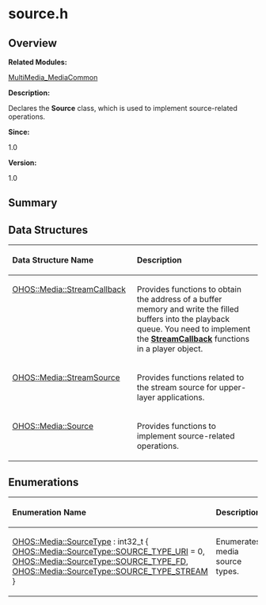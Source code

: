 # source.h<a name="ZH-CN_TOPIC_0000001055678072"></a>

## **Overview**<a name="section1166002983093527"></a>

**Related Modules:**

[MultiMedia\_MediaCommon](MultiMedia_MediaCommon.md)

**Description:**

Declares the  **Source**  class, which is used to implement source-related operations. 

**Since:**

1.0

**Version:**

1.0

## **Summary**<a name="section575785260093527"></a>

## Data Structures<a name="nested-classes"></a>

<a name="table506336857093527"></a>
<table><thead align="left"><tr id="row1597018083093527"><th class="cellrowborder" valign="top" width="50%" id="mcps1.1.3.1.1"><p id="p445776319093527"><a name="p445776319093527"></a><a name="p445776319093527"></a>Data Structure Name</p>
</th>
<th class="cellrowborder" valign="top" width="50%" id="mcps1.1.3.1.2"><p id="p443033099093527"><a name="p443033099093527"></a><a name="p443033099093527"></a>Description</p>
</th>
</tr>
</thead>
<tbody><tr id="row1836265077093527"><td class="cellrowborder" valign="top" width="50%" headers="mcps1.1.3.1.1 "><p id="p1282352419093527"><a name="p1282352419093527"></a><a name="p1282352419093527"></a><a href="OHOS-Media-StreamCallback.md">OHOS::Media::StreamCallback</a></p>
</td>
<td class="cellrowborder" valign="top" width="50%" headers="mcps1.1.3.1.2 "><p id="p647913880093527"><a name="p647913880093527"></a><a name="p647913880093527"></a>Provides functions to obtain the address of a buffer memory and write the filled buffers into the playback queue. You need to implement the <strong id="b1994133423093527"><a name="b1994133423093527"></a><a name="b1994133423093527"></a><a href="OHOS-Media-StreamCallback.md">StreamCallback</a></strong> functions in a player object. </p>
</td>
</tr>
<tr id="row1546647718093527"><td class="cellrowborder" valign="top" width="50%" headers="mcps1.1.3.1.1 "><p id="p806409482093527"><a name="p806409482093527"></a><a name="p806409482093527"></a><a href="OHOS-Media-StreamSource.md">OHOS::Media::StreamSource</a></p>
</td>
<td class="cellrowborder" valign="top" width="50%" headers="mcps1.1.3.1.2 "><p id="p1092085429093527"><a name="p1092085429093527"></a><a name="p1092085429093527"></a>Provides functions related to the stream source for upper-layer applications. </p>
</td>
</tr>
<tr id="row731707142093527"><td class="cellrowborder" valign="top" width="50%" headers="mcps1.1.3.1.1 "><p id="p1817093640093527"><a name="p1817093640093527"></a><a name="p1817093640093527"></a><a href="OHOS-Media-Source.md">OHOS::Media::Source</a></p>
</td>
<td class="cellrowborder" valign="top" width="50%" headers="mcps1.1.3.1.2 "><p id="p1413986596093527"><a name="p1413986596093527"></a><a name="p1413986596093527"></a>Provides functions to implement source-related operations. </p>
</td>
</tr>
</tbody>
</table>

## Enumerations<a name="enum-members"></a>

<a name="table242914013093527"></a>
<table><thead align="left"><tr id="row764350416093527"><th class="cellrowborder" valign="top" width="50%" id="mcps1.1.3.1.1"><p id="p1088246854093527"><a name="p1088246854093527"></a><a name="p1088246854093527"></a>Enumeration Name</p>
</th>
<th class="cellrowborder" valign="top" width="50%" id="mcps1.1.3.1.2"><p id="p789096477093527"><a name="p789096477093527"></a><a name="p789096477093527"></a>Description</p>
</th>
</tr>
</thead>
<tbody><tr id="row1942321663093527"><td class="cellrowborder" valign="top" width="50%" headers="mcps1.1.3.1.1 "><p id="p1910821246093527"><a name="p1910821246093527"></a><a name="p1910821246093527"></a><a href="MultiMedia_MediaCommon.md#ga4052b7b55dfd94f1d07678e79d80b507">OHOS::Media::SourceType</a> : int32_t { <a href="MultiMedia_MediaCommon.md#gga4052b7b55dfd94f1d07678e79d80b507ae456eda14b2359e13cc36f77af92c11b">OHOS::Media::SourceType::SOURCE_TYPE_URI</a> = 0, <a href="MultiMedia_MediaCommon.md#gga4052b7b55dfd94f1d07678e79d80b507a4134c6ec0b1a7fda26c38b8932e606e5">OHOS::Media::SourceType::SOURCE_TYPE_FD</a>, <a href="MultiMedia_MediaCommon.md#gga4052b7b55dfd94f1d07678e79d80b507a538f01f856d995123459a44642a7dc86">OHOS::Media::SourceType::SOURCE_TYPE_STREAM</a> }</p>
</td>
<td class="cellrowborder" valign="top" width="50%" headers="mcps1.1.3.1.2 "><p id="p870578219093527"><a name="p870578219093527"></a><a name="p870578219093527"></a>Enumerates media source types. </p>
</td>
</tr>
</tbody>
</table>

